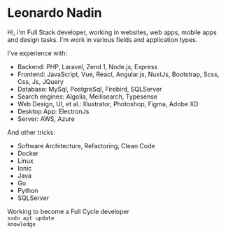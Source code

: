 # Leonardo Nadin

Hi, i'm Full Stack developer, working in websites, web apps, mobile apps and design tasks. I'm work in various fields and application types.

I've experience with:

- Backend: PHP, Laravel, Zend 1, Node.js, Express
- Frontend: JavaScript, Vue, React, Angular.js, NuxtJs, Bootstrap, Scss, Css, Js, JQuery
- Database: MySql, PostgreSql, Firebird, SQLServer
- Search engines: Algolia, Meilisearch, Typesense
- Web Design, UI, et al.: Illustrator, Photoshop, Figma, Adobe XD
- Desktop App: ElectronJs
- Server: AWS, Azure

And other tricks:

- Software Architecture, Refactoring, Clean Code
- Docker
- Linux
- Ionic
- Java
- Go
- Python
- SQLServer

Working to become a Full Cycle developer<br />
<code>sudo apt update knowledge</code><br />

